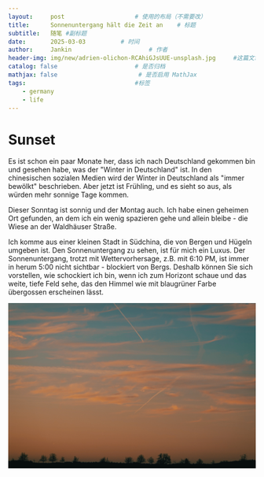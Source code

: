 ```yaml
---
layout:     post   				    # 使用的布局（不需要改）
title:      Sonnenuntergang hält die Zeit an  	# 标题 
subtitle:   随笔 #副标题
date:       2025-03-03 			# 时间
author:     Jankin 						# 作者
header-img: img/new/adrien-olichon-RCAhiGJsUUE-unsplash.jpg 	#这篇文章标题背景图片
catalog: false 						# 是否归档
mathjax: false                       # 是否启用 MathJax
tags:								#标签
    - germany
    - life
---
```

# Sunset

Es ist schon ein paar Monate her, dass ich nach Deutschland gekommen bin und gesehen habe, was der "Winter in Deutschland" ist. In den chinesischen sozialen Medien wird der Winter in Deutschland als "immer bewölkt" beschrieben. Aber jetzt ist Frühling, und es sieht so aus, als würden mehr sonnige Tage kommen.

Dieser Sonntag ist sonnig und der Montag auch. Ich habe einen geheimen Ort gefunden, an dem ich ein wenig spazieren gehe und allein bleibe - die Wiese an der Waldhäuser Straße.

Ich komme aus einer kleinen Stadt in Südchina, die von Bergen und Hügeln umgeben ist. Den Sonnenuntergang zu sehen, ist für mich ein Luxus. Der Sonnenuntergang, trotzt mit Wettervorhersage, z.B. mit 6:10 PM, ist immer in herum 5:00 nicht sichtbar - blockiert von Bergs. Deshalb können Sie sich vorstellen, wie schockiert ich bin, wenn ich zum Horizont schaue und das weite, tiefe Feld sehe, das den Himmel wie mit blaugrüner Farbe übergossen erscheinen lässt.


![描述文本](img/new-in-post/DSC07890.jpg)
